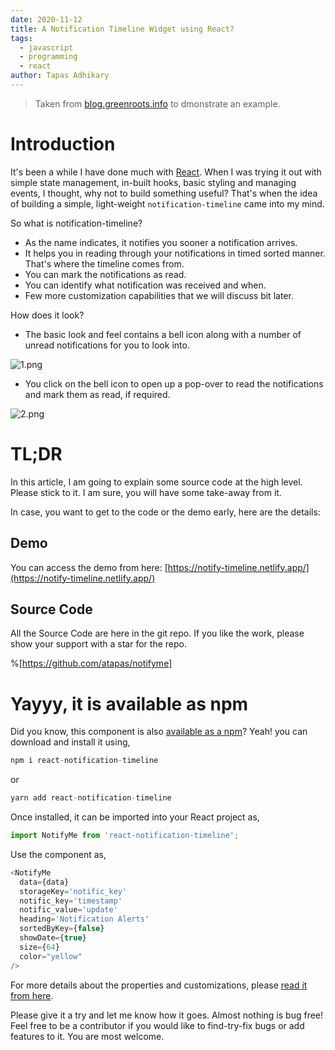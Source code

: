 ```yaml
---
date: 2020-11-12
title: A Notification Timeline Widget using React?
tags:
  - javascript
  - programming
  - react
author: Tapas Adhikary
---
```

> Taken from [blog.greenroots.info](https://blog.greenroots.info/a-notification-timeline-using-react-ckdb6o0yp00wy59s16les9bjn) to dmonstrate an example.

# Introduction
It's been a while I have done much with [React](https://reactjs.org/). When I was trying it out with simple state management, in-built hooks, basic styling and managing events, I thought, why not to build something useful? That's when the idea of building a simple, light-weight `notification-timeline` came into my mind.

So what is notification-timeline? 
- As the name indicates, it notifies you sooner a notification arrives.
- It helps you in reading through your notifications in timed sorted manner. That's where the timeline comes from.
- You can mark the notifications as read.
- You can identify what notification was received and when. 
- Few more customization capabilities that we will discuss bit later.

How does it look?
- The basic look and feel contains a bell icon along with a number of unread notifications for you to look into.

 ![1.png](https://cdn.hashnode.com/res/hashnode/image/upload/v1596200894152/IAyZ5bz-i.png)

- You click on the bell icon to open up a pop-over to read the notifications and mark them as read, if required.

 ![2.png](https://cdn.hashnode.com/res/hashnode/image/upload/v1596196428932/MY3VUo_vo.png)

# TL;DR
In this article, I am going to explain some source code at the high level. Please stick to it. I am sure, you will have some take-away from it. 

In case, you want to get to the code or the demo early, here are the details:

## Demo
You can access the demo from here: [https://notify-timeline.netlify.app/](https://notify-timeline.netlify.app/)

## Source Code
All the Source Code are here in the git repo.  If you like the work, please show your support with a star for the repo.

%[https://github.com/atapas/notifyme]

# Yayyy, it is available as npm
Did you know, this component is also [available as a npm](https://www.npmjs.com/package/react-notification-timeline)? Yeah! you can download and install it using,

```js
npm i react-notification-timeline
```
or

```js
yarn add react-notification-timeline
```

Once installed, it can be imported into your React project as,

```js
import NotifyMe from 'react-notification-timeline';
```

Use the component as,

```js
<NotifyMe
  data={data}
  storageKey='notific_key'
  notific_key='timestamp'
  notific_value='update'
  heading='Notification Alerts'
  sortedByKey={false}
  showDate={true}
  size={64}
  color="yellow"
/>
```
For more details about the properties and customizations, please [read it from here](https://github.com/atapas/notifyme#properties).

Please give it a try and let me know how it goes. Almost nothing is bug free! Feel free to be a contributor if you would like to find-try-fix bugs or add features to it. You are most welcome.